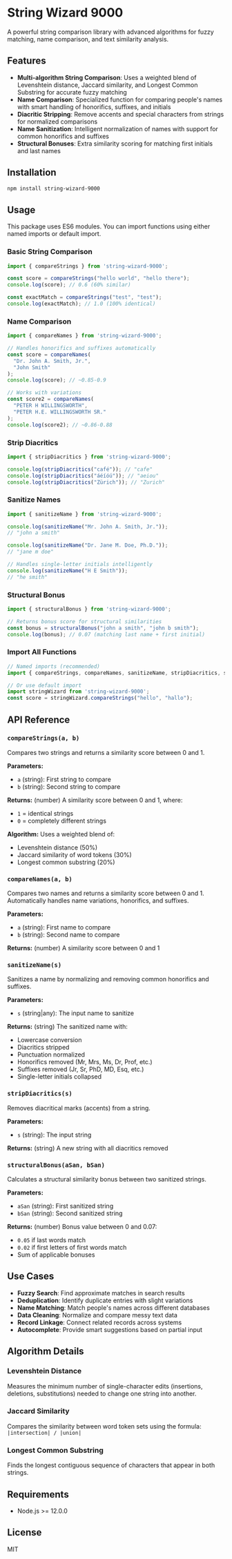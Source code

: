 # String Wizard 9000

A powerful string comparison library with advanced algorithms for fuzzy matching, name comparison, and text similarity analysis.

## Features

- **Multi-algorithm String Comparison**: Uses a weighted blend of Levenshtein distance, Jaccard similarity, and Longest Common Substring for accurate fuzzy matching
- **Name Comparison**: Specialized function for comparing people's names with smart handling of honorifics, suffixes, and initials
- **Diacritic Stripping**: Remove accents and special characters from strings for normalized comparisons
- **Name Sanitization**: Intelligent normalization of names with support for common honorifics and suffixes
- **Structural Bonuses**: Extra similarity scoring for matching first initials and last names

## Installation

```bash
npm install string-wizard-9000
```

## Usage

This package uses ES6 modules. You can import functions using either named imports or default import.

### Basic String Comparison

```javascript
import { compareStrings } from 'string-wizard-9000';

const score = compareStrings("hello world", "hello there");
console.log(score); // 0.6 (60% similar)

const exactMatch = compareStrings("test", "test");
console.log(exactMatch); // 1.0 (100% identical)
```

### Name Comparison

```javascript
import { compareNames } from 'string-wizard-9000';

// Handles honorifics and suffixes automatically
const score = compareNames(
  "Dr. John A. Smith, Jr.",
  "John Smith"
);
console.log(score); // ~0.85-0.9

// Works with variations
const score2 = compareNames(
  "PETER H WILLINGSWORTH",
  "PETER H.E. WILLINGSWORTH SR."
);
console.log(score2); // ~0.86-0.88
```

### Strip Diacritics

```javascript
import { stripDiacritics } from 'string-wizard-9000';

console.log(stripDiacritics("café")); // "cafe"
console.log(stripDiacritics("áéíóú")); // "aeiou"
console.log(stripDiacritics("Zürich")); // "Zurich"
```

### Sanitize Names

```javascript
import { sanitizeName } from 'string-wizard-9000';

console.log(sanitizeName("Mr. John A. Smith, Jr."));
// "john a smith"

console.log(sanitizeName("Dr. Jane M. Doe, Ph.D."));
// "jane m doe"

// Handles single-letter initials intelligently
console.log(sanitizeName("H E Smith"));
// "he smith"
```

### Structural Bonus

```javascript
import { structuralBonus } from 'string-wizard-9000';

// Returns bonus score for structural similarities
const bonus = structuralBonus("john a smith", "john b smith");
console.log(bonus); // 0.07 (matching last name + first initial)
```

### Import All Functions

```javascript
// Named imports (recommended)
import { compareStrings, compareNames, sanitizeName, stripDiacritics, structuralBonus } from 'string-wizard-9000';

// Or use default import
import stringWizard from 'string-wizard-9000';
const score = stringWizard.compareStrings("hello", "hallo");
```

## API Reference

### `compareStrings(a, b)`

Compares two strings and returns a similarity score between 0 and 1.

**Parameters:**
- `a` (string): First string to compare
- `b` (string): Second string to compare

**Returns:** (number) A similarity score between 0 and 1, where:
- `1` = identical strings
- `0` = completely different strings

**Algorithm:** Uses a weighted blend of:
- Levenshtein distance (50%)
- Jaccard similarity of word tokens (30%)
- Longest common substring (20%)

### `compareNames(a, b)`

Compares two names and returns a similarity score between 0 and 1. Automatically handles name variations, honorifics, and suffixes.

**Parameters:**
- `a` (string): First name to compare
- `b` (string): Second name to compare

**Returns:** (number) A similarity score between 0 and 1

### `sanitizeName(s)`

Sanitizes a name by normalizing and removing common honorifics and suffixes.

**Parameters:**
- `s` (string|any): The input name to sanitize

**Returns:** (string) The sanitized name with:
- Lowercase conversion
- Diacritics stripped
- Punctuation normalized
- Honorifics removed (Mr, Mrs, Ms, Dr, Prof, etc.)
- Suffixes removed (Jr, Sr, PhD, MD, Esq, etc.)
- Single-letter initials collapsed

### `stripDiacritics(s)`

Removes diacritical marks (accents) from a string.

**Parameters:**
- `s` (string): The input string

**Returns:** (string) A new string with all diacritics removed

### `structuralBonus(aSan, bSan)`

Calculates a structural similarity bonus between two sanitized strings.

**Parameters:**
- `aSan` (string): First sanitized string
- `bSan` (string): Second sanitized string

**Returns:** (number) Bonus value between 0 and 0.07:
- `0.05` if last words match
- `0.02` if first letters of first words match
- Sum of applicable bonuses

## Use Cases

- **Fuzzy Search**: Find approximate matches in search results
- **Deduplication**: Identify duplicate entries with slight variations
- **Name Matching**: Match people's names across different databases
- **Data Cleaning**: Normalize and compare messy text data
- **Record Linkage**: Connect related records across systems
- **Autocomplete**: Provide smart suggestions based on partial input

## Algorithm Details

### Levenshtein Distance
Measures the minimum number of single-character edits (insertions, deletions, substitutions) needed to change one string into another.

### Jaccard Similarity
Compares the similarity between word token sets using the formula: `|intersection| / |union|`

### Longest Common Substring
Finds the longest contiguous sequence of characters that appear in both strings.

## Requirements

- Node.js >= 12.0.0

## License

MIT
